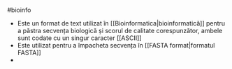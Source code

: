 #bioinfo 
- Este un format de text utilizat în [[Bioinformatica|bioinformatică]] pentru a păstra secvența biologică și scorul de calitate corespunzător, ambele sunt codate cu un singur caracter [[ASCII]]
- Este utilizat pentru a împacheta secvența în [[FASTA format|formatul FASTA]]
- 